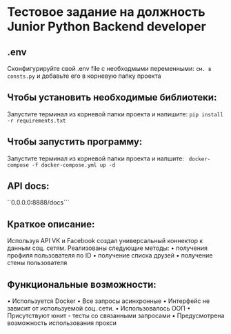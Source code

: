 # Тестовое задание на должность Junior Python Backend developer

## .env
Сконфигурируйте свой .env file с необходмыми переменными: ```см. в consts.py``` и добавьте его в корневую папку проекта

## Чтобы установить необходимые библиотеки:
Запустите терминал из корневой папки проекта и напишите: ```pip install -r requirements.txt```

## Чтобы запустить программу:
Запустите терминал из корневой папки проекта и напшите: ``` docker-compose -f docker-compose.yml up -d```

## API docs:
``0.0.0.0:8888/docs```

## Краткое описание:
Используя API VK и Facebook создал универсальный коннектор к данным соц. сетям. Реализованы следующие методы:
• получения профиля пользователя по ID
• получение списка друзей
• получение стены пользователя

## Функциональные возможности:
• Используется Docker
• Все запросы асинхронные
• Интерфейс не зависит от используемой соц. сети.
• Использовалось ООП
• Присутствуют юнит - тесты со связанными запросами
• Предусмотрена возможность использования прокси

